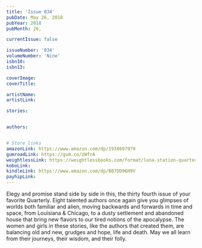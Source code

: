 ```yaml
---
title: 'Issue 034'
pubDate: May 26, 2018
pubYear: 2018
pubMonth: 26,

currentIssue: false

issueNumber: '034'
volumeNumber: 'Nine'
isbn10:
isbn13:

coverImage:
coverTitle:

artistName:
artistLink:

stories: 


authors: 


# Store links
amazonLink: https://www.amazon.com/dp/1938697979
gumroadLink: https://gum.co/zWfrA
weightlessLink: https://weightlessbooks.com/format/luna-station-quarterly-issue-34/
koboLink:
kindleLink: https://www.amazon.com/dp/B07DD96H9V
payhipLink: 
---
```

Elegy and promise stand side by side in this, the thirty fourth issue of your favorite Quarterly. Eight talented authors once again give you glimpses of worlds both familiar and alien, moving backwards and forwards in time and space, from Louisiana &amp; Chicago, to a dusty settlement and abandoned house that bring new flavors to our tired notions of the apocalypse. The women and girls in these stories, like the authors that created them, are balancing old and new, grudges and hope, life and death. May we all learn from their journeys, their wisdom, and their folly.
        